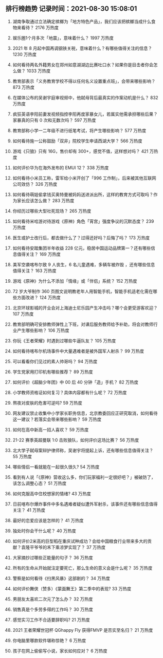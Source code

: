 
## 排行榜趋势 记录时间：2021-08-30 15:08:01
  
  1. 湖南争取通过立法确定槟榔为「地方特色产品」，我们应该把槟榔当成什么食物来看待？ 2176 万热度
    
  2. 娱乐圈1个月多次「地震」，意味着什么？ 1997 万热度
    
  3. 2021 年 8 月起中国再调钢铁关税，意味着什么？有哪些值得关注的信息？ 1230 万热度
    
  4. 如何看待两名外籍男女在郑州如意湖湖边比赛吐口水？如果你是目击者你会怎么做？ 1033 万热度
    
  5. 教育部表示「义务教育学校不得以任何名义设置重点班」，会带来哪些影响？ 873 万热度
    
  6. 在媒体公布的吴谢宇庭审视频中，他弑母背后最真实的作案动机是什么？ 832 万热度
    
  7. 疯狂英语李阳前妻发视频指控李阳再度家暴女儿，若属实他需承担哪些后果？家暴真的只有 0 次和无数次吗？ 597 万热度
    
  8. 教育部称小学一二年级不进行纸笔考试，将产生哪些影响？ 577 万热度
    
  9. 如何看待施一公称鼓励「双非」院校学生申请西湖大学？ 566 万热度
    
  10. 游戏《只狼》只有 16G，售价却有 300+，感觉不值，这样想对吗？ 421 万热度
    
  11. 如何评价华为在海外发布的 EMUI 12？ 338 万热度
    
  12. 如何看待小米员工称，雷军给小米开创了「996 工作制」，后来被其他互联网公司效仿？ 326 万热度
    
  13. 如何看待萌娃偷拿钱买奥特曼被妈妈送进派出所，这样的教育方式可取吗？作为家长应该怎么做？ 283 万热度
    
  14. 你经历过哪些大型社死现场？ 265 万热度
    
  15. 如何看待米哈游对待游戏《原神》角色「宵宫」强度争议的沉默态度？ 239 万热度
    
  16. 医生或护士改行后，都去做什么了？过得还好吗？后悔了吗？ 173 万热度
    
  17. 如何看待安踏集团半年收益 228 亿元，稳居中国运动品牌第一？还有哪些信息值得关注？ 169 万热度
    
  18. 美军空袭喀布尔致 9 人丧生，6 名儿童遇难，多辆车被炸毁 ，还有哪些信息值得关注？ 163 万热度
    
  19. 游戏《原神》为什么不添加「情缘」或「伴侣」系统？ 152 万热度
    
  20. 72 岁大爷制作 360 页图文说明教老年人用智能手机，智能手机适老化需在哪些方面改进？ 124 万热度
    
  21. 北京环球影城的开业会对上海迪士尼乐园产生冲击吗？哪个会更受游客欢迎？ 107 万热度
    
  22. 教育部明确可安排教师弹性上下班，对课后服务教师给予补助，将会对教师行业产生哪些影响？ 106 万热度
    
  23. 你玩《王者荣耀》时遇到过哪些牛逼队友？ 105 万热度
    
  24. 如何看待喀布尔机场事件中大量遇难者是被外国军人射杀？ 99 万热度
    
  25. 可以看看你们见过的素人帅哥吗？ 94 万热度
    
  26. 学生党家用打印机有哪些推荐？ 89 万热度
    
  27. 如何评价《超脑少年团》中 00 后 40 分钟「造」手机？ 82 万热度
    
  28. 小学教师资格证如何复习？具体内容都有什么呢？ 72 万热度
    
  29. 熬夜对皮肤的危害可逆吗? 59 万热度
    
  30. 网友建议禁止收集中小学家长职务信息，北京教委回应正研究取消，如何看待这一建议？若落实会带来哪些影响？ 59 万热度
    
  31. 如何在高中新高一招人喜欢？ 59 万热度
    
  32. 21-22 赛季英超曼联 1:0 击败狼队，如何评价这场比赛？ 56 万热度
    
  33. 北大学子弑母案辩护律师称，吴谢宇将提起上诉，还有哪些信息值得关注？ 55 万热度
    
  34. 哪些情侣一看就能在一起很久很久? 54 万热度
    
  35. 看到有人说「《原神》营收这么多，你们玩家福利一定很好吧？」被破防了，该怎么调整心态？ 51 万热度
    
  36. 如何克服高中住校想家的情绪? 43 万热度
    
  37. 日前喀布尔爆炸事件中多名遇难者疑似遭外军射杀，该事件还有哪些信息值得关注？ 41 万热度
    
  38. 最好的恋爱应该是怎样的？ 41 万热度
    
  39. 独处时你会干什么呢？ 40 万热度
    
  40. 如何评价2米高的巨型稻在重庆试种成功？会给中国粮食行业带来多大的贡献？袁隆平爷爷的禾下乘凉梦实现了？ 37 万热度
    
  41. 大家摘抄过哪些正能量的句子？ 36 万热度
    
  42. 所有的生命从开始就注定要死亡，那么生命的意义会是什么呢？ 35 万热度
    
  43. 警察是如何看待《扫黑风暴》这部剧的？ 34 万热度
    
  44. 如何评价舞侠（赞多）《蒙面舞王》第二季中的表现? 33 万热度
    
  45. 男朋友太喜欢二次元了怎么办？ 32 万热度
    
  46. 销售真是个多劳多得的工作吗？ 30 万热度
    
  47. 感觉实习工作不合适要辞职吗? 21 万热度
    
  48. 2021 王者荣耀世冠杯 QGhappy Fly 获得FMVP 是否实至名归？ 21 万热度
    
  49. 你电脑里哪款软件堪称惊艳？ 6 万热度
    
  50. 孩子在网上偷偷写小说，家长如何应对？ 6 万热度
    